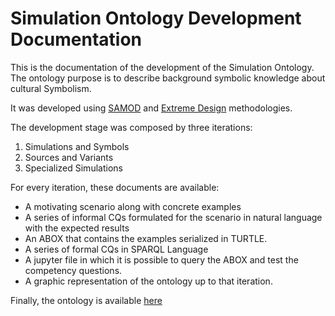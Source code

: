 # Simulation Ontology Development Documentation

This is the documentation of the development of the Simulation Ontology. The ontology purpose is to describe background symbolic knowledge about cultural Symbolism.

It was developed using [SAMOD](https://essepuntato.it/samod/) and [Extreme Design](http://ceur-ws.org/Vol-516/pap21.pdf) methodologies.

The development stage was composed by three iterations:

1. Simulations and Symbols
2. Sources and Variants
3. Specialized Simulations

For every iteration, these documents are available:

* A motivating scenario along with concrete examples
* A series of informal CQs formulated for the scenario in natural language with the expected results
* An ABOX that contains the examples serialized in TURTLE.
* A series of formal CQs in SPARQL Language
* A jupyter file in which it is possible to query the ABOX and test the competency questions.
* A graphic representation of the ontology up to that iteration.

Finally, the ontology is available [here](https://github.com/br0ast/simulationontology/blob/main/Ontology/simulationontology.owl)

